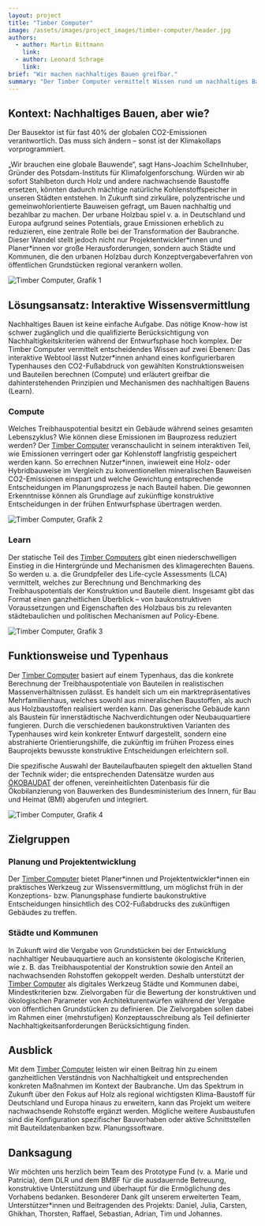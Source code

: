 ```yaml
---
layout: project
title: "Timber Computer"
image: /assets/images/project_images/timber-computer/header.jpg
authors:
  - author: Martin Bittmann
    link:
  - author: Leonard Schrage
    link:
brief: "Wir machen nachhaltiges Bauen greifbar."
summary: "Der Timber Computer vermittelt Wissen rund um nachhaltiges Bauen auf zwei Ebenen: Das interaktive Webtool lässt Nutzer\\*innen anhand eines konfigurierbaren Typenhauses den CO2-Fußabdruck von gewählten Konstruktionsweisen und Bauteilen berechnen (Compute) und erläutert greifbar die dahinterstehenden Prinzipien und Mechanismen (Learn)"
---
```


## Kontext: Nachhaltiges Bauen, aber wie?

Der Bausektor ist für fast 40% der globalen CO2-Emissionen verantwortlich. Das muss sich ändern – sonst ist der Klimakollaps vorprogrammiert.

„Wir brauchen eine globale Bauwende“, sagt Hans-Joachim Schellnhuber, Gründer des Potsdam-Instituts für Klimafolgenforschung. Würden wir ab sofort Stahlbeton durch Holz und andere nachwachsende Baustoffe ersetzen, könnten dadurch mächtige natürliche Kohlenstoffspeicher in unseren Städten entstehen. In Zukunft sind zirkuläre, polyzentrische und gemeinwohlorientierte Bauweisen gefragt, um Bauen nachhaltig und bezahlbar zu machen. Der urbane Holzbau spiel v. a. in Deutschland und Europa aufgrund seines Potentials, graue Emissionen erheblich zu reduzieren, eine zentrale Rolle bei der Transformation der Baubranche. Dieser Wandel stellt jedoch nicht nur Projektentwickler\*innen und Planer\*innen vor große Herausforderungen, sondern auch Städte und Kommunen, die den urbanen Holzbau durch Konzeptvergabeverfahren von öffentlichen Grundstücken regional verankern wollen.

![Timber Computer, Grafik 1](/assets/images/project_images/timber-computer/Timber-Computer_01-Welcome.png)

## Lösungsansatz: Interaktive Wissensvermittlung

Nachhaltiges Bauen ist keine einfache Aufgabe. Das nötige Know-how ist schwer zugänglich und die qualifizierte Berücksichtigung von Nachhaltigkeitskriterien während der Entwurfsphase hoch komplex. Der Timber Computer vermittelt entscheidendes Wissen auf zwei Ebenen: Das interaktive Webtool lässt Nutzer\*innen anhand eines konfigurierbaren Typenhauses den CO2-Fußabdruck von gewählten Konstruktionsweisen und Bauteilen berechnen (Compute) und erläutert greifbar die dahinterstehenden Prinzipien und Mechanismen des nachhaltigen Bauens (Learn).

### Compute

Welches Treibhauspotential besitzt ein Gebäude während seines gesamten Lebenszyklus? Wie können diese Emissionen im Bauprozess reduziert werden? Der [Timber Computer](http://www.timber.computer/) veranschaulicht in seinem interaktiven Teil, wie Emissionen verringert oder gar Kohlenstoff langfristig gespeichert werden kann. So errechnen Nutzer\*innen, inwieweit eine Holz- oder Hybridbauweise im Vergleich zu konventionellen mineralischen Bauweisen CO2-Emissionen einspart und welche Gewichtung entsprechende Entscheidungen im Planungsprozess je nach Bauteil haben. Die gewonnen Erkenntnisse können als Grundlage auf zukünftige konstruktive Entscheidungen in der frühen Entwurfsphase übertragen werden.

![Timber Computer, Grafik 2](/assets/images/project_images/timber-computer/Timber-Computer_02-Compute.png)

### Learn

Der statische Teil des [Timber Computers](http://www.timber.computer/) gibt einen niederschwelligen Einstieg in die Hintergründe und Mechanismen des klimagerechten Bauens. So werden u. a. die Grundpfeiler des Life-cycle Assessments (LCA) vermittelt, welches zur Berechnung und Benchmarking des Treibhauspotentials der Konstruktion und Bauteile dient. Insgesamt gibt das Format einen ganzheitlichen Überblick – von baukonstruktiven Voraussetzungen und Eigenschaften des Holzbaus bis zu relevanten städtebaulichen und politischen Mechanismen auf Policy-Ebene.

![Timber Computer, Grafik 3](/assets/images/project_images/timber-computer/Timber-Computer_03-Learn.png)

## Funktionsweise und Typenhaus

Der [Timber Computer](http://www.timber.computer/) basiert auf einem Typenhaus, das die konkrete Berechnung der Treibhauspotentiale von Bauteilen in realistischen Massenverhältnissen zulässt. Es handelt sich um ein marktrepräsentatives Mehrfamilienhaus, welches sowohl aus mineralischen Baustoffen, als auch aus Holzbaustoffen realisiert werden kann. Das generische Gebäude kann als Baustein für innerstädtische Nachverdichtungen oder Neubauquartiere fungieren. Durch die verschiedenen baukonstruktiven Varianten des Typenhauses wird kein konkreter Entwurf dargestellt, sondern eine abstrahierte Orientierungshilfe, die zukünftig im frühen Prozess eines Bauprojekts bewusste konstruktive Entscheidungen erleichtern soll.

Die spezifische Auswahl der Bauteilaufbauten spiegelt den aktuellen Stand der Technik wider; die entsprechenden Datensätze wurden aus [ÖKOBAUDAT](https://www.oekobaudat.de/) der offenen, vereinheitlichten Datenbasis für die Ökobilanzierung von Bauwerken des Bundesministerium des Innern, für Bau und Heimat (BMI) abgerufen und integriert.

![Timber Computer, Grafik 4](/assets/images/project_images/timber-computer/Timber-Computer_04-Functionality.png)

## Zielgruppen

### Planung und Projektentwicklung

Der [Timber Computer](http://www.timber.computer/) bietet Planer\*innen und Projektentwickler\*innen ein praktisches Werkzeug zur Wissensvermittlung, um möglichst früh in der Konzeptions- bzw. Planungsphase fundierte baukonstruktive Entscheidungen hinsichtlich des CO2-Fußabdrucks des zukünftigen Gebäudes zu treffen.

### Städte und Kommunen

In Zukunft wird die Vergabe von Grundstücken bei der Entwicklung nachhaltiger Neubauquartiere auch an konsistente ökologische Kriterien, wie z. B. das Treibhauspotential der Konstruktion sowie den Anteil an nachwachsenden Rohstoffen gekoppelt werden. Deshalb unterstützt der [Timber Computer](http://www.timber.computer/) als digitales Werkzeug Städte und Kommunen dabei, Mindestkriterien bzw. Zielvorgaben für die Bewertung der konstruktiven und ökologischen Parameter von Architekturentwürfen während der Vergabe von öffentlichen Grundstücken zu definieren. Die Zielvorgaben sollen dabei im Rahmen einer (mehrstufigen) Konzeptausschreibung als Teil definierter Nachhaltigkeitsanforderungen Berücksichtigung finden.

## Ausblick

Mit dem [Timber Computer](http://www.timber.computer/) leisten wir einen Beitrag hin zu einem ganzheitlichen Verständnis von Nachhaltigkeit und entsprechenden konkreten Maßnahmen im Kontext der Baubranche. Um das Spektrum in Zukunft über den Fokus auf Holz als regional wichtigsten Klima-Baustoff für Deutschland und Europa hinaus zu erweitern, kann das Projekt um weitere nachwachsende Rohstoffe ergänzt werden. Mögliche weitere Ausbaustufen sind die Konfiguration spezifischer Bauvorhaben oder aktive Schnittstellen mit Bauteildatenbanken bzw. Planungssoftware.

## Danksagung

Wir möchten uns herzlich beim Team des Prototype Fund (v. a. Marie und Patricia), dem DLR und dem BMBF für die ausdauernde Betreuung, konstruktive Unterstützung und überhaupt für die Ermöglichung des Vorhabens bedanken. Besonderer Dank gilt unserem erweiterten Team, Unterstützer\*innen und Beitragenden des Projekts: Daniel, Julia, Carsten, Ghikhan, Thorsten, Raffael, Sebastian, Adrian, Tim und Johannes.
